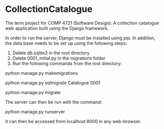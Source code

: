 # CollectionCatalogue
The term project for COMP 4721 (Software Design):  A collection catalogue web application built using the Django framework.

In order to run the server, Django must be installed using pip.  In addition, the data base needs to be set up using the following steps:

1. Delete db.sqlite3 in the root directory
2. Delete 0001_initial.py in the migrations folder
3. Run the following commands from the root directory:

python manage.py makemigrations

python manage.py sqlmigrate Catalogue 0001 

python manage.py migrate

The server can then be run with the command:

python manage.py runserver

It can then be accessed from localhost:8000 in any web-browser.
